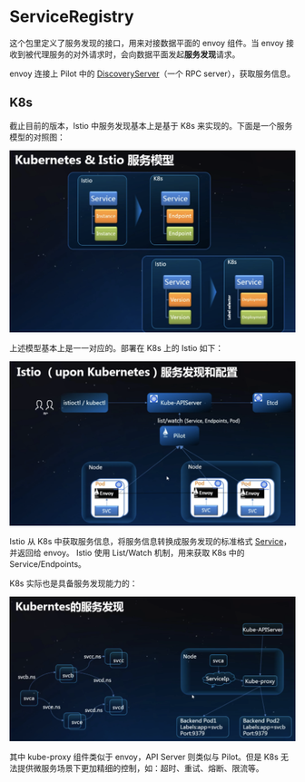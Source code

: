 # ServiceRegistry
这个包里定义了服务发现的接口，用来对接数据平面的 envoy 组件。当 envoy 接收到被代理服务的对外请求时，会向数据平面发起**服务发现**请求。

envoy 连接上 Pilot 中的 [DiscoveryServer](../../pkg/xds/discovery.go)（一个 RPC server），获取服务信息。

## K8s
截止目前的版本，Istio 中服务发现基本上是基于 K8s 来实现的。下面是一个服务模型的对照图：

![k8s&istio服务模型对照](./pictures/k8s&istio服务模型对照.png)

上述模型基本上是一一对应的。部署在 K8s 上的 Istio 如下：

![istio与k8s的结合](./pictures/istio与k8s的结合.png)

Istio 从 K8s 中获取服务信息，将服务信息转换成服务发现的标准格式 [Service](../../pkg/model/service.go)，并返回给 envoy。 Istio 使用 List/Watch 机制，用来获取 K8s 中的 Service/Endpoints。

K8s 实际也是具备服务发现能力的：

![k8s的服务发现能力](./pictures/k8s的服务发现能力.png)

其中 kube-proxy 组件类似于 envoy，API Server 则类似与 Pilot。但是 K8s 无法提供微服务场景下更加精细的控制，如：超时、重试、熔断、限流等。